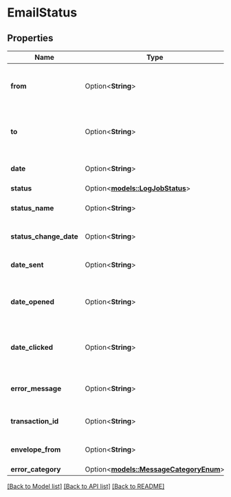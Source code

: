 # EmailStatus

## Properties

Name | Type | Description | Notes
------------ | ------------- | ------------- | -------------
**from** | Option<**String**> | Email address this email was sent from. | [optional]
**to** | Option<**String**> | Email address this email was sent to. | [optional]
**date** | Option<**String**> | Date the email was submitted. | [optional]
**status** | Option<[**models::LogJobStatus**](LogJobStatus.md)> |  | [optional]
**status_name** | Option<**String**> | Name of email's status | [optional]
**status_change_date** | Option<**String**> | Date of last status change. | [optional]
**date_sent** | Option<**String**> | Date when the email was sent | [optional]
**date_opened** | Option<**String**> | Date when the email changed the status to 'opened' | [optional]
**date_clicked** | Option<**String**> | Date when the email changed the status to 'clicked' | [optional]
**error_message** | Option<**String**> | Detailed error or bounced message. | [optional]
**transaction_id** | Option<**String**> | ID number of transaction | [optional]
**envelope_from** | Option<**String**> | Envelope from address | [optional]
**error_category** | Option<[**models::MessageCategoryEnum**](MessageCategoryEnum.md)> |  | [optional]

[[Back to Model list]](../README.md#documentation-for-models) [[Back to API list]](../README.md#documentation-for-api-endpoints) [[Back to README]](../README.md)


